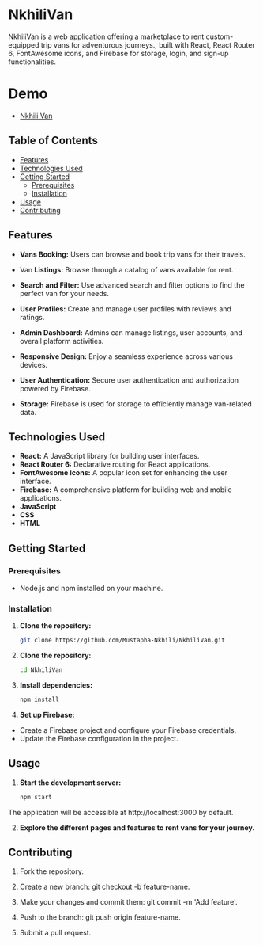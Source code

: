 # NkhiliVan

NkhiliVan is a web application offering a marketplace to rent custom-equipped trip vans for adventurous journeys., built with React, React Router 6, FontAwesome icons, and Firebase for storage, login, and sign-up functionalities.


# Demo 

- [Nkhili Van](https://nkhilivan.web.app/)

## Table of Contents

- [Features](#features)
- [Technologies Used](#technologies-used)
- [Getting Started](#getting-started)
  - [Prerequisites](#prerequisites)
  - [Installation](#installation)
- [Usage](#usage)
- [Contributing](#contributing)


## Features

- **Vans Booking:** Users can browse and book trip vans for their travels.

- Van **Listings:** Browse through a catalog of vans available for rent.

- **Search and Filter:** Use advanced search and filter options to find the perfect van for your needs.

- **User Profiles:** Create and manage user profiles with reviews and ratings.

- **Admin Dashboard:** Admins can manage listings, user accounts, and overall platform activities.

- **Responsive Design:** Enjoy a seamless experience across various devices.

- **User Authentication:** Secure user authentication and authorization powered by Firebase.

- **Storage:** Firebase is used for storage to efficiently manage van-related data.

## Technologies Used

- **React:** A JavaScript library for building user interfaces.
- **React Router 6:** Declarative routing for React applications.
- **FontAwesome Icons:** A popular icon set for enhancing the user interface.
- **Firebase:** A comprehensive platform for building web and mobile applications.
- **JavaScript**
- **CSS**
- **HTML**

## Getting Started

### Prerequisites

- Node.js and npm installed on your machine.

### Installation

1. **Clone the repository:**

   ```bash
   git clone https://github.com/Mustapha-Nkhili/NkhiliVan.git
   ```
1. **Clone the repository:**
 
   ```bash 
   cd NkhiliVan
   ```

1. **Install dependencies:**
 
   ```bash 
   npm install
   ```
1. **Set up Firebase:**
- Create a Firebase project and configure your Firebase credentials.
- Update the Firebase configuration in the project.

## Usage

1. **Start the development server:**
 
   ```bash 
   npm start
   ```
The application will be accessible at http://localhost:3000 by default.

2. **Explore the different pages and features to rent vans for your journey.**


## Contributing

1. Fork the repository.

1. Create a new branch: git checkout -b feature-name.

1. Make your changes and commit them: git commit -m 'Add feature'.

1. Push to the branch: git push origin feature-name.

1. Submit a pull request.
